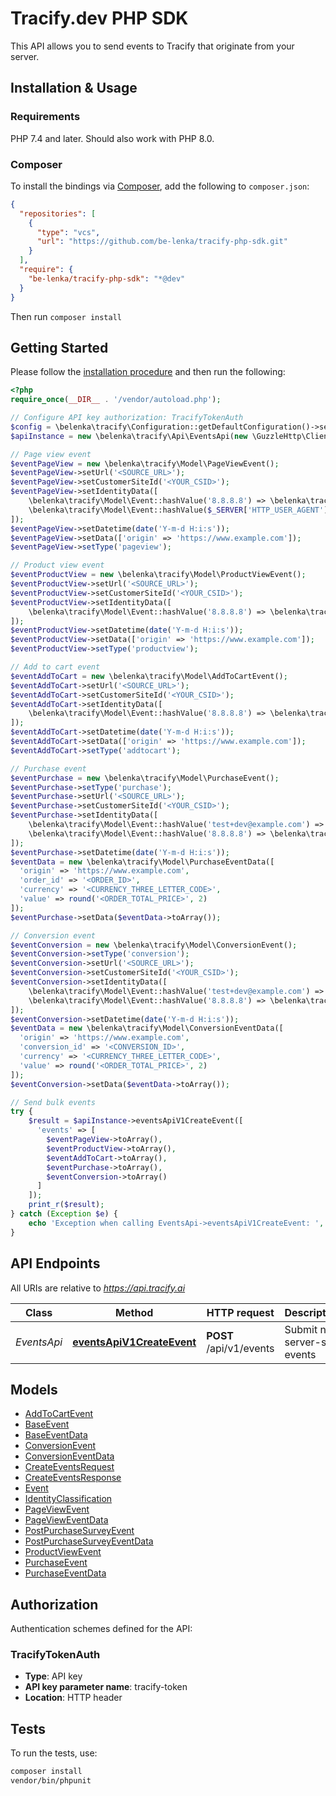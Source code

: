 # Tracify.dev PHP SDK

This API allows you to send events to Tracify that originate from
your server.

## Installation & Usage

### Requirements

PHP 7.4 and later.
Should also work with PHP 8.0.

### Composer

To install the bindings via [Composer](https://getcomposer.org/), add the following to `composer.json`:

```json
{
  "repositories": [
    {
      "type": "vcs",
      "url": "https://github.com/be-lenka/tracify-php-sdk.git"
    }
  ],
  "require": {
    "be-lenka/tracify-php-sdk": "*@dev"
  }
}
```

Then run `composer install`


## Getting Started

Please follow the [installation procedure](#installation--usage) and then run the following:

```php
<?php
require_once(__DIR__ . '/vendor/autoload.php');

// Configure API key authorization: TracifyTokenAuth
$config = \belenka\tracify\Configuration::getDefaultConfiguration()->setApiKey('tracify-token', '<YOUR_API_KEY>');
$apiInstance = new \belenka\tracify\Api\EventsApi(new \GuzzleHttp\Client(), $config);
```

```php
// Page view event
$eventPageView = new \belenka\tracify\Model\PageViewEvent();
$eventPageView->setUrl('<SOURCE_URL>');
$eventPageView->setCustomerSiteId('<YOUR_CSID>');
$eventPageView->setIdentityData([
    \belenka\tracify\Model\Event::hashValue('8.8.8.8') => \belenka\tracify\Model\IdentityClassification::IP_ADDRESS,
    \belenka\tracify\Model\Event::hashValue($_SERVER['HTTP_USER_AGENT']) => \belenka\tracify\Model\IdentityClassification::USER_AGENT
]);
$eventPageView->setDatetime(date('Y-m-d H:i:s'));
$eventPageView->setData(['origin' => 'https://www.example.com']);
$eventPageView->setType('pageview');
```

```php
// Product view event
$eventProductView = new \belenka\tracify\Model\ProductViewEvent();
$eventProductView->setUrl('<SOURCE_URL>');
$eventProductView->setCustomerSiteId('<YOUR_CSID>');
$eventProductView->setIdentityData([
    \belenka\tracify\Model\Event::hashValue('8.8.8.8') => \belenka\tracify\Model\IdentityClassification::IP_ADDRESS
]);
$eventProductView->setDatetime(date('Y-m-d H:i:s'));
$eventProductView->setData(['origin' => 'https://www.example.com']);
$eventProductView->setType('productview');
```

```php
// Add to cart event
$eventAddToCart = new \belenka\tracify\Model\AddToCartEvent();
$eventAddToCart->setUrl('<SOURCE_URL>');
$eventAddToCart->setCustomerSiteId('<YOUR_CSID>');
$eventAddToCart->setIdentityData([
    \belenka\tracify\Model\Event::hashValue('8.8.8.8') => \belenka\tracify\Model\IdentityClassification::IP_ADDRESS
]);
$eventAddToCart->setDatetime(date('Y-m-d H:i:s'));
$eventAddToCart->setData(['origin' => 'https://www.example.com']);
$eventAddToCart->setType('addtocart');
```

```php
// Purchase event
$eventPurchase = new \belenka\tracify\Model\PurchaseEvent();
$eventPurchase->setType('purchase');
$eventPurchase->setUrl('<SOURCE_URL>');
$eventPurchase->setCustomerSiteId('<YOUR_CSID>');
$eventPurchase->setIdentityData([
    \belenka\tracify\Model\Event::hashValue('test+dev@example.com') => \belenka\tracify\Model\IdentityClassification::EMAIL,
    \belenka\tracify\Model\Event::hashValue('8.8.8.8') => \belenka\tracify\Model\IdentityClassification::IP_ADDRESS
]);
$eventPurchase->setDatetime(date('Y-m-d H:i:s'));
$eventData = new \belenka\tracify\Model\PurchaseEventData([
  'origin' => 'https://www.example.com',
  'order_id' => '<ORDER_ID>',
  'currency' => '<CURRENCY_THREE_LETTER_CODE>',
  'value' => round('<ORDER_TOTAL_PRICE>', 2)
]);
$eventPurchase->setData($eventData->toArray());
```

```php
// Conversion event
$eventConversion = new \belenka\tracify\Model\ConversionEvent();
$eventConversion->setType('conversion');
$eventConversion->setUrl('<SOURCE_URL>');
$eventConversion->setCustomerSiteId('<YOUR_CSID>');
$eventConversion->setIdentityData([
    \belenka\tracify\Model\Event::hashValue('test+dev@example.com') => \belenka\tracify\Model\IdentityClassification::EMAIL,
    \belenka\tracify\Model\Event::hashValue('8.8.8.8') => \belenka\tracify\Model\IdentityClassification::IP_ADDRESS
]);
$eventConversion->setDatetime(date('Y-m-d H:i:s'));
$eventData = new \belenka\tracify\Model\ConversionEventData([
  'origin' => 'https://www.example.com',
  'conversion_id' => '<CONVERSION_ID>',
  'currency' => '<CURRENCY_THREE_LETTER_CODE>',
  'value' => round('<ORDER_TOTAL_PRICE>', 2)
]);
$eventConversion->setData($eventData->toArray());
```

```php
// Send bulk events
try {
    $result = $apiInstance->eventsApiV1CreateEvent([
      'events' => [
        $eventPageView->toArray(),
        $eventProductView->toArray(),
        $eventAddToCart->toArray(),
        $eventPurchase->toArray(),
        $eventConversion->toArray()
      ]
    ]);
    print_r($result);
} catch (Exception $e) {
    echo 'Exception when calling EventsApi->eventsApiV1CreateEvent: ', $e->getMessage(), PHP_EOL;
}

```

## API Endpoints

All URIs are relative to *https://api.tracify.ai*

Class | Method | HTTP request | Description
------------ | ------------- | ------------- | -------------
*EventsApi* | [**eventsApiV1CreateEvent**](docs/Api/EventsApi.md#eventsapiv1createevent) | **POST** /api/v1/events | Submit new server-side events

## Models

- [AddToCartEvent](docs/Model/AddToCartEvent.md)
- [BaseEvent](docs/Model/BaseEvent.md)
- [BaseEventData](docs/Model/BaseEventData.md)
- [ConversionEvent](docs/Model/ConversionEvent.md)
- [ConversionEventData](docs/Model/ConversionEventData.md)
- [CreateEventsRequest](docs/Model/CreateEventsRequest.md)
- [CreateEventsResponse](docs/Model/CreateEventsResponse.md)
- [Event](docs/Model/Event.md)
- [IdentityClassification](docs/Model/IdentityClassification.md)
- [PageViewEvent](docs/Model/PageViewEvent.md)
- [PageViewEventData](docs/Model/PageViewEventData.md)
- [PostPurchaseSurveyEvent](docs/Model/PostPurchaseSurveyEvent.md)
- [PostPurchaseSurveyEventData](docs/Model/PostPurchaseSurveyEventData.md)
- [ProductViewEvent](docs/Model/ProductViewEvent.md)
- [PurchaseEvent](docs/Model/PurchaseEvent.md)
- [PurchaseEventData](docs/Model/PurchaseEventData.md)

## Authorization

Authentication schemes defined for the API:
### TracifyTokenAuth

- **Type**: API key
- **API key parameter name**: tracify-token
- **Location**: HTTP header


## Tests

To run the tests, use:

```bash
composer install
vendor/bin/phpunit
```

